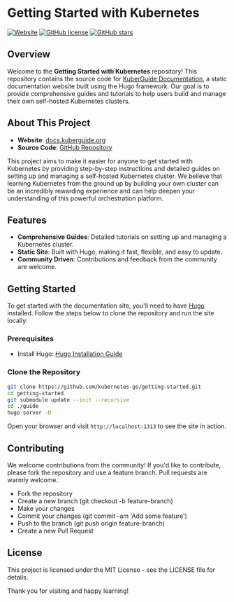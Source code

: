 # Getting Started with Kubernetes

[![Website](https://img.shields.io/website?url=https%3A%2F%2Fdocs.kuberguide.org)](https://docs.kuberguide.org)
[![GitHub license](https://img.shields.io/github/license/kubernetes-go/getting-started)](https://github.com/kubernetes-go/getting-started/blob/main/LICENSE)
[![GitHub stars](https://img.shields.io/github/stars/kubernetes-go/getting-started)](https://github.com/kubernetes-go/getting-started/stargazers)

## Overview

Welcome to the **Getting Started with Kubernetes** repository! This repository contains the source code for [KuberGuide Documentation](https://docs.kuberguide.org/), a static documentation website built using the Hugo framework. Our goal is to provide comprehensive guides and tutorials to help users build and manage their own self-hosted Kubernetes clusters.

## About This Project

- **Website**: [docs.kuberguide.org](https://docs.kuberguide.org/)
- **Source Code**: [GitHub Repository](https://github.com/kubernetes-go/getting-started)

This project aims to make it easier for anyone to get started with Kubernetes by providing step-by-step instructions and detailed guides on setting up and managing a self-hosted Kubernetes cluster. We believe that learning Kubernetes from the ground up by building your own cluster can be an incredibly rewarding experience and can help deepen your understanding of this powerful orchestration platform.

## Features

- **Comprehensive Guides**: Detailed tutorials on setting up and managing a Kubernetes cluster.
- **Static Site**: Built with Hugo, making it fast, flexible, and easy to update.
- **Community Driven**: Contributions and feedback from the community are welcome.

## Getting Started

To get started with the documentation site, you'll need to have [Hugo](https://gohugo.io/getting-started/installing/) installed. Follow the steps below to clone the repository and run the site locally:

### Prerequisites

- Install Hugo: [Hugo Installation Guide](https://gohugo.io/getting-started/installing/)

### Clone the Repository

```bash
git clone https://github.com/kubernetes-go/getting-started.git
cd getting-started
git submodule update --init --recursive
cd ./guide
hugo server -D
```

Open your browser and visit `http://localhost:1313` to see the site in action.

## Contributing
We welcome contributions from the community! If you'd like to contribute, please fork the repository and use a feature branch. Pull requests are warmly welcome.

- Fork the repository
- Create a new branch (git checkout -b feature-branch)
- Make your changes
- Commit your changes (git commit -am 'Add some feature')
- Push to the branch (git push origin feature-branch)
- Create a new Pull Request

## License
This project is licensed under the MIT License - see the LICENSE file for details.

Thank you for visiting and happy learning!